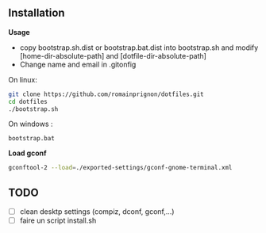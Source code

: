 ## Installation

**Usage**
 - copy bootstrap.sh.dist or bootstrap.bat.dist into bootstrap.sh and modify [home-dir-absolute-path] and [dotfile-dir-absolute-path]
 - Change name and email in .gitonfig

On linux:
```bash
git clone https://github.com/romainprignon/dotfiles.git
cd dotfiles
./bootstrap.sh
```
On windows :
```
bootstrap.bat
```

**Load gconf**
```bash
gconftool-2 --load=./exported-settings/gconf-gnome-terminal.xml
```

## TODO
- [ ] clean desktp settings (compiz, dconf, gconf,...)
- [ ] faire un script install.sh
